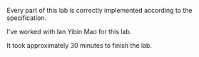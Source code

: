 Every part of this lab is correctly implemented according to the specification. 

I've worked with Ian Yibin Mao for this lab.

It took approximately 30 minutes to finish the lab.
